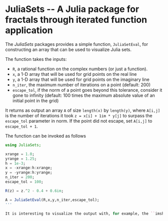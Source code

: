 # JuliaSets -- A Julia package for fractals through iterated function application

The *JuliaSets* packages provides a simple function, ``JuliaSetEval``, for constructing an array that can be used to visualize Julia sets.

The function takes the inputs:

- ``R``, a rational function on the complex numbers (or just a function).
- ``x``, a 1-D array that will be used for grid points on the real line
- ``y``, a 1-D array that will be used for grid points on the imaginary line
- ``n_iter``, the maximum number of iterations on a point (default: 200)
- ``escape_tol``, if the norm of a point goes beyond this tolerance, consider it gone to infinity (default: 100 times the maximum absolute value of an initial point in the grid)

It returns as output an array ``A`` of size ``length(x)`` by ``length(y)``, where ``A[i,j]`` is the number of iterations it took ``z = x[i] + 1im * y[j]`` to surpass the ``escape_tol`` parameter in norm. If the point did not escape, set ``A[i,j]`` to ``escape_tol + 1``.

The function can be invoked as follows
```julia
using JuliaSets;

xrange = 1.0;
yrange = 1.25;
h = 1e-3;
x = -xrange:h:xrange;
y = -yrange:h:yrange;
n_iter = 200;
escape_tol = 100;

R(z) = z.^2 - 0.4 + 0.6im;

A = JuliaSetEval(R,x,y,n_iter,escape_tol);
'''

It is interesting to visualize the output with, for example, the ``imshow`` function in *PyPlot*.
